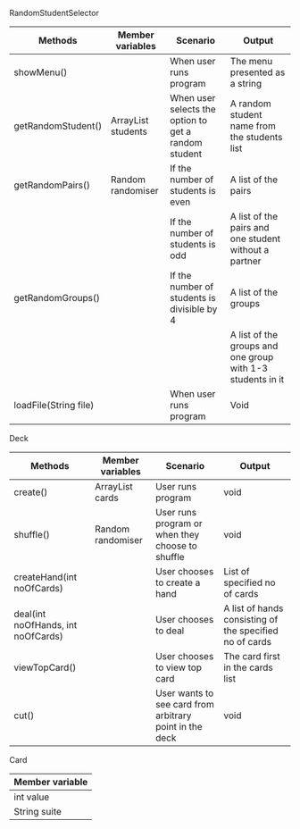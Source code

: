 
RandomStudentSelector

| Methods               | Member variables           | Scenario                                             | Output                                                     |
|-----------------------|----------------------------|------------------------------------------------------|------------------------------------------------------------|
| showMenu()            |                            | When user runs program                               | The menu presented as a string                             |
| getRandomStudent()    | ArrayList<String> students | When user selects the option to get a random student | A random student name from the students list               |
| getRandomPairs()      | Random randomiser          | If the number of students is even                    | A list of the pairs                                        |
|                       |                            | If the number of students is odd                     | A list of the pairs and one student without a partner      |
| getRandomGroups()     |                            | If the number of students is divisible by 4          | A list of the groups                                       |
|                       |                            |                                                      | A list of the groups and one group with 1-3 students in it |
| loadFile(String file) |                            | When user runs program                               | Void                                                       |




Deck

| Methods                            | Member variables      | Scenario                                                | Output                                                  |
|------------------------------------|-----------------------|---------------------------------------------------------|---------------------------------------------------------|
| create()                           | ArrayList<Card> cards | User runs program                                       | void                                                    |
| shuffle()                          |                Random randomiser        | User runs program or when they choose to shuffle        | void                                                    |
| createHand(int noOfCards)          |                       | User chooses to create a hand                           | List of specified no of cards                           |
| deal(int noOfHands, int noOfCards) |                       | User chooses to deal                                    | A list of hands consisting of the specified no of cards |
| viewTopCard()                      |                       | User chooses to view top card                           | The card first in the cards list                        |
| cut()                              |                       | User wants to see card from arbitrary point in the deck | void                                                    |




Card

| Member variable |
|-----------------|
| int value       |
| String suite    |
